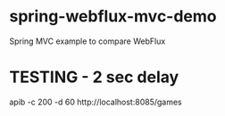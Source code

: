 # spring-webflux-mvc-demo
Spring MVC example to compare WebFlux

# TESTING - 2 sec delay
apib -c 200 -d 60 http://localhost:8085/games
